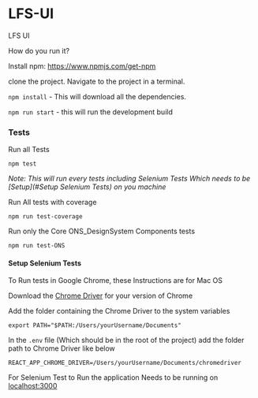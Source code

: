 # LFS-UI
LFS UI

How do you run it? 

Install npm: https://www.npmjs.com/get-npm

clone the project. Navigate to the project in a terminal.

`npm install` - This will download all the dependencies. 

`npm run start` - this will run the development build

### Tests 

Run all Tests
```
npm test
```
_Note: This will run every tests including Selenium Tests Which needs to be [Setup](#Setup Selenium Tests) on you machine_

Run All tests with coverage
```
npm run test-coverage
```
Run only the Core ONS_DesignSystem Components tests
```
npm run test-ONS
```

#### Setup Selenium Tests

To Run tests in Google Chrome, these Instructions are for Mac OS

Download the [Chrome Driver](https://sites.google.com/a/chromium.org/chromedriver/downloads) for your version of Chrome

Add the folder containing the Chrome Driver to the system variables
```
export PATH="$PATH:/Users/yourUsername/Documents"
```
 
In the `.env` file (Which should be in the root of the project) add the folder path to Chrome Driver like below
```
REACT_APP_CHROME_DRIVER=/Users/yourUsername/Documents/chromedriver
```

For Selenium Test to Run the application Needs to be running on [localhost:3000](http://localhost:3000/)

